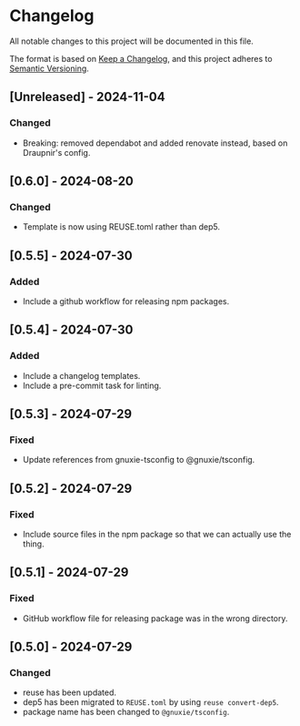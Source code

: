 # Changelog

All notable changes to this project will be documented in this file.

The format is based on [Keep a Changelog](https://keepachangelog.com/en/1.1.0/),
and this project adheres to [Semantic Versioning](https://semver.org/spec/v2.0.0.html).

## [Unreleased] - 2024-11-04

### Changed

- Breaking: removed dependabot and added renovate instead, based on Draupnir's
  config.

## [0.6.0] - 2024-08-20

### Changed

- Template is now using REUSE.toml rather than dep5.

## [0.5.5] - 2024-07-30

### Added

- Include a github workflow for releasing npm packages.

## [0.5.4] - 2024-07-30

### Added

- Include a changelog templates.
- Include a pre-commit task for linting.

## [0.5.3] - 2024-07-29

### Fixed

- Update references from gnuxie-tsconfig to @gnuxie/tsconfig.

## [0.5.2] - 2024-07-29

### Fixed

- Include source files in the npm package so that we can actually use the thing.

## [0.5.1] - 2024-07-29

### Fixed

- GitHub workflow file for releasing package was in the wrong directory.

## [0.5.0] - 2024-07-29

### Changed

- reuse has been updated.
- dep5 has been migrated to `REUSE.toml` by using `reuse convert-dep5`.
- package name has been changed to `@gnuxie/tsconfig`.
